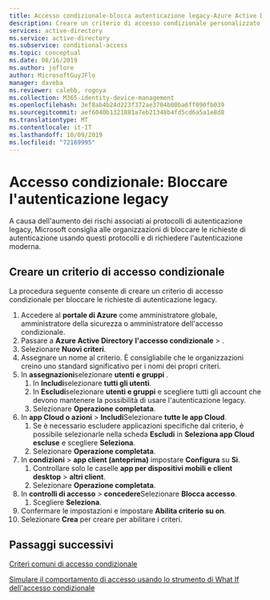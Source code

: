 ```yaml
---
title: Accesso condizionale-blocca autenticazione legacy-Azure Active Directory
description: Creare un criterio di accesso condizionale personalizzato per bloccare i protocolli di autenticazione legacy
services: active-directory
ms.service: active-directory
ms.subservice: conditional-access
ms.topic: conceptual
ms.date: 08/16/2019
ms.author: joflore
author: MicrosoftGuyJFlo
manager: daveba
ms.reviewer: calebb, rogoya
ms.collection: M365-identity-device-management
ms.openlocfilehash: 3ef8ab4b24d223f372ae3704b00ba6ff090fb039
ms.sourcegitcommit: aef6040b1321881a7eb21348b4fd5cd6a5a1e8d8
ms.translationtype: MT
ms.contentlocale: it-IT
ms.lasthandoff: 10/09/2019
ms.locfileid: "72169995"
---
```

# <a name="conditional-access-block-legacy-authentication"></a>Accesso condizionale: Bloccare l'autenticazione legacy

A causa dell'aumento dei rischi associati ai protocolli di autenticazione legacy, Microsoft consiglia alle organizzazioni di bloccare le richieste di autenticazione usando questi protocolli e di richiedere l'autenticazione moderna.

## <a name="create-a-conditional-access-policy"></a>Creare un criterio di accesso condizionale

La procedura seguente consente di creare un criterio di accesso condizionale per bloccare le richieste di autenticazione legacy.

1. Accedere al **portale di Azure** come amministratore globale, amministratore della sicurezza o amministratore dell'accesso condizionale.
1. Passare a **Azure Active Directory** **l'accesso condizionale** > .
1. Selezionare **Nuovi criteri**.
1. Assegnare un nome al criterio. È consigliabile che le organizzazioni creino uno standard significativo per i nomi dei propri criteri.
1. In **assegnazioni**selezionare **utenti e gruppi** .
   1. In **Includi**selezionare **tutti gli utenti**.
   1. In **Escludi**selezionare **utenti e gruppi** e scegliere tutti gli account che devono mantenere la possibilità di usare l'autenticazione legacy. 
   1. Selezionare **Operazione completata**.
1. In **app Cloud o azioni** > **Includi**Selezionare **tutte le app Cloud**.
   1. Se è necessario escludere applicazioni specifiche dal criterio, è possibile selezionarle nella scheda **Escludi** in **Seleziona app Cloud escluse** e scegliere **Seleziona**.
   1. Selezionare **Operazione completata**.
1. In **condizioni** > **app client (anteprima)** impostare **Configura** su **Sì**.
   1. Controllare solo le caselle **app per dispositivi mobili e client desktop** > **altri client**.
   2. Selezionare **Operazione completata**.
1. In **controlli di accesso** > **concedere**Selezionare **Blocca accesso**.
   1. Scegliere **Seleziona**.
1. Confermare le impostazioni e impostare **Abilita criterio** **su on**.
1. Selezionare **Crea** per creare per abilitare i criteri.

## <a name="next-steps"></a>Passaggi successivi

[Criteri comuni di accesso condizionale](concept-conditional-access-policy-common.md)

[Simulare il comportamento di accesso usando lo strumento di What If dell'accesso condizionale](troubleshoot-conditional-access-what-if.md)
